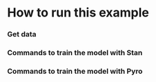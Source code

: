 # How to run this example

### Get data

### Commands to train the model with Stan

### Commands to train the model with Pyro



